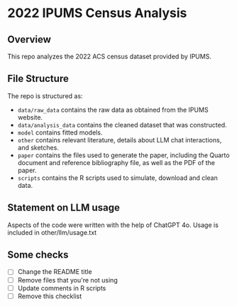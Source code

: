 # 2022 IPUMS Census Analysis

## Overview

This repo analyzes the 2022 ACS census dataset provided by IPUMS.


## File Structure

The repo is structured as:

-   `data/raw_data` contains the raw data as obtained from the IPUMS website.
-   `data/analysis_data` contains the cleaned dataset that was constructed.
-   `model` contains fitted models. 
-   `other` contains relevant literature, details about LLM chat interactions, and sketches.
-   `paper` contains the files used to generate the paper, including the Quarto document and reference bibliography file, as well as the PDF of the paper. 
-   `scripts` contains the R scripts used to simulate, download and clean data.


## Statement on LLM usage

Aspects of the code were written with the help of ChatGPT 4o. Usage is included
in other/llm/usage.txt

## Some checks

- [ ] Change the README title 
- [ ] Remove files that you're not using
- [ ] Update comments in R scripts
- [ ] Remove this checklist